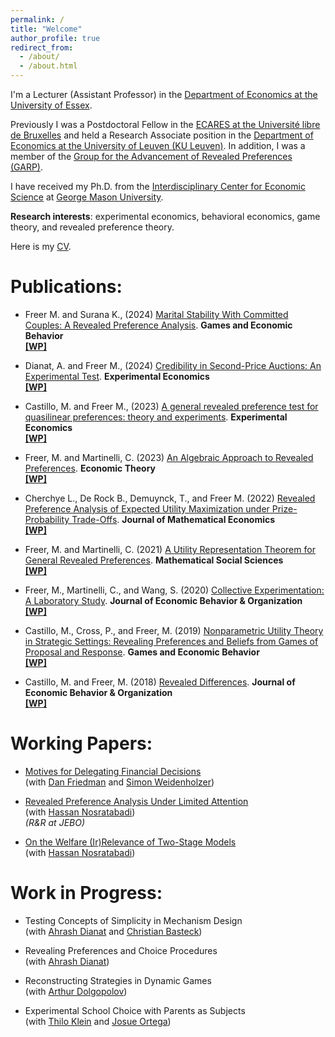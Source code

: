 ```yaml
---
permalink: /
title: "Welcome"
author_profile: true
redirect_from: 
  - /about/
  - /about.html
---
```


I'm a Lecturer (Assistant Professor) in the [Department of Economics at the University of Essex](https://www.essex.ac.uk/departments/economics).

Previously I was a Postdoctoral Fellow in the [ECARES at the Université libre de Bruxelles](https://ecares.ulb.ac.be) and held a Research Associate position in the [Department of Economics at the University of Leuven (KU Leuven)](https://feb.kuleuven.be/eng). In addition, I was a member of the [Group for the Advancement of Revealed Preferences (GARP)](https://revealedpreferences.org/). 

I have received my Ph.D. from the [Interdisciplinary Center for Economic Science](https://ices.gmu.edu/) at [George Mason University](https://www.gmu.edu/).

**Research interests**: experimental economics, behavioral economics, game theory, and revealed preference theory.

Here is my [CV](https://mlfreer.github.io/files/Freer_CV.pdf).

# Publications:

+ Freer M. and Surana K., (2024) 
[Marital Stability With Committed Couples: A Revealed Preference Analysis](https://doi.org/10.1016/j.geb.2024.11.018). 
**Games and Economic Behavior**  
[**[WP]**](https://arxiv.org/pdf/2110.10781)

+ Dianat, A. and Freer M., (2024) 
[Credibility in Second-Price Auctions: An Experimental Test](https://link.springer.com/article/10.1007/s10683-023-09802-0).  **Experimental Economics**  
[**[WP]**](https://arxiv.org/pdf/2105.00204)

+ Castillo, M. and Freer M., (2023) 
[A general revealed preference test for quasilinear preferences: theory and experiments](https://link.springer.com/article/10.1007/s10683-023-09790-1). **Experimental Economics**  
[**[WP]**](https://arxiv.org/pdf/2111.01248)

+ Freer, M. and Martinelli, C. (2023) 
[An Algebraic Approach to Revealed Preferences](https://link.springer.com/article/10.1007/s00199-022-01421-9). 
**Economic Theory**  
[**[WP]**](https://arxiv.org/pdf/2105.15175)

+ Cherchye L., De Rock B., Demuynck, T., and Freer M. (2022) 
[Revealed Preference Analysis of Expected Utility Maximization under Prize-Probability Trade-Offs](https://doi.org/10.1016/j.jmateco.2021.102607). **Journal of Mathematical Economics**  
[**[WP]**](https://mlfreer.github.io/files/CDDF_PrizeProbability.pdf)

+ Freer, M. and Martinelli, C. (2021) 
[A Utility Representation Theorem for General Revealed Preferences](https://doi.org/10.1016/j.mathsocsci.2021.03.018).  **Mathematical Social Sciences**  
[**[WP]**](https://mlfreer.github.io/files/FreerMartinelli_ARepresentationTheorem.pdf)

+ Freer, M., Martinelli, C., and Wang, S. (2020) 
[Collective Experimentation: A Laboratory Study](https://doi.org/10.1016/j.jebo.2019.08.011). **Journal of Economic Behavior & Organization**  
[**[WP]**](https://mlfreer.github.io/files/FreerMartinelliWang_CollectiveExperimentation.pdf)


+ Castillo, M., Cross, P., and Freer, M. (2019) 
[Nonparametric Utility Theory in Strategic Settings: Revealing Preferences and Beliefs from Games of Proposal and Response](https://doi.org/10.1016/j.geb.2019.02.010).  **Games and Economic Behavior**  
[**[WP]**](https://mlfreer.github.io/files/CastilloCrossFreer_NonparametricUtilityTheory.pdf)

+ Castillo, M. and Freer, M. (2018) 
[Revealed Differences](https://doi.org/10.1016/j.jebo.2017.10.017). **Journal of Economic Behavior &  Organization**  
[**[WP]**](https://mlfreer.github.io/files/CastilloFreer_RevealedDifferences.pdf)

# Working Papers:

+ [Motives for Delegating Financial Decisions](https://arxiv.org/pdf/2309.03419)  
(with [Dan Friedman](https://leeps.ucsc.edu/dan-friedman-uc-santa-cruz/) and [Simon Weidenholzer](https://simonweidenholzer.weebly.com/))

+ [Revealed Preference Analysis Under Limited Attention](https://arxiv.org/abs/2208.07659)  
(with [Hassan Nosratabadi](https://sites.google.com/site/hnosratabadi))  
*(R&R at JEBO)*

+ [On the Welfare (Ir)Relevance of Two-Stage Models](https://arxiv.org/pdf/2411.08263)  
(with [Hassan Nosratabadi](https://sites.google.com/site/hnosratabadi))

# Work in Progress: 

+ Testing Concepts of Simplicity in Mechanism Design  
(with [Ahrash Dianat](https://sites.google.com/site/ahrashdianat/) and [Christian Basteck](https://sites.google.com/site/christianbasteck/))

+ Revealing Preferences and Choice Procedures  
(with [Ahrash Dianat](https://sites.google.com/site/ahrashdianat/))

+ Reconstructing Strategies in Dynamic Games  
(with [Arthur Dolgopolov](https://arthurdolgopolov.net/))

+ Experimental School Choice with Parents as Subjects  
(with [Thilo Klein](https://www.hs-pforzheim.de/en/profile/thiloklein) and [Josue Ortega](https://www.josueortega.com/))